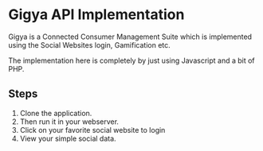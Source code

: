 Gigya API Implementation
===================
Gigya is a Connected Consumer Management Suite which is implemented using the Social Websites login, Gamification etc. 

The implementation here is completely by just using Javascript and a bit of PHP.

Steps
-------
1. Clone the application.
2. Then run it in your webserver.
3. Click on your favorite social website to login 
4. View your simple social data. 
